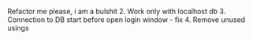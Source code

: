 Refactor me please, i am a bulshit
2. Work only with localhost db
3. Connection to DB start before open login window - fix 
4. Remove unused usings